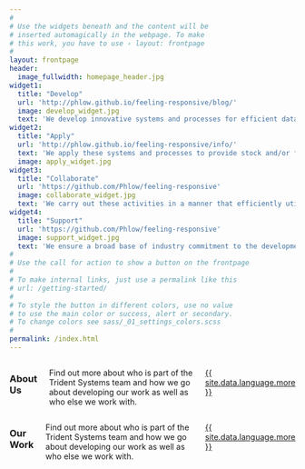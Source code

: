 ```yaml
---
#
# Use the widgets beneath and the content will be
# inserted automagically in the webpage. To make
# this work, you have to use › layout: frontpage
#
layout: frontpage
header:
  image_fullwidth: homepage_header.jpg
widget1:
  title: "Develop"
  url: 'http://phlow.github.io/feeling-responsive/blog/'
  image: develop_widget.jpg
  text: 'We develop innovative systems and processes for efficient data collection, promotion of data value and implementation into fisheries management systems.'
widget2:
  title: "Apply"
  url: 'http://phlow.github.io/feeling-responsive/info/'
  text: 'We apply these systems and processes to provide stock and/or fishery-specific research services that support timely and efficient fisheries management decision making.'
  image: apply_widget.jpg
widget3:
  title: "Collaborate"
  url: 'https://github.com/Phlow/feeling-responsive'
  image: collaborate_widget.jpg
  text: 'We carry out these activities in a manner that efficiently utilises industry resources, and supports industry involvement in fisheries management processes.'
widget4:
  title: "Support"
  url: 'https://github.com/Phlow/feeling-responsive'
  image: support_widget.jpg
  text: 'We ensure a broad base of industry commitment to the development of its systems and processes, and the utilisation of the results of applying these systems and processes.'
#
# Use the call for action to show a button on the frontpage
#
# To make internal links, just use a permalink like this
# url: /getting-started/
#
# To style the button in different colors, use no value
# to use the main color or success, alert or secondary.
# To change colors see sass/_01_settings_colors.scss
#
permalink: /index.html
---
```



<div class="medium-6 medium-push-6 columns">
<h3>About Us</h3>
<p>Find out more about who is part of the Trident Systems team and how we go about developing our work as well as who else we work with.</p>
<p><a class="button tiny radius" href="{{ site.url }}{{ site.baseurl }}/about-us/">{{ site.data.language.more }}</a></p>
</div>
<div class="medium-6 medium-pull-6 columns">
<h3>Our Work</h3>
<p>Find out more about who is part of the Trident Systems team and how we go about developing our work as well as who else we work with.</p>
<p><a class="button tiny radius" href="{{ site.url }}{{ site.baseurl }}/about-us/">{{ site.data.language.more }}</a></p>
  </div>
